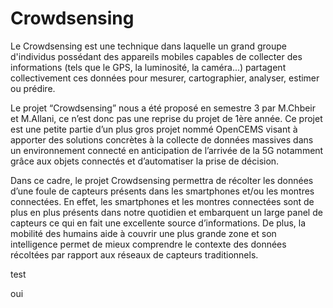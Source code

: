 # Crowdsensing
Le Crowdsensing est une technique dans laquelle un grand groupe d'individus
possédant des appareils mobiles capables de collecter des informations (tels que le GPS, la
luminosité, la caméra...) partagent collectivement ces données pour mesurer, cartographier,
analyser, estimer ou prédire.

Le projet “Crowdsensing” nous a été proposé en semestre 3 par M.Chbeir et M.Allani,
ce n’est donc pas une reprise du projet de 1ère année. Ce projet est une petite partie d’un
plus gros projet nommé OpenCEMS visant à apporter des solutions concrètes à la collecte de
données massives dans un environnement connecté en anticipation de l’arrivée de la 5G
notamment grâce aux objets connectés et d’automatiser la prise de décision.

Dans ce cadre, le projet Crowdsensing permettra de récolter les données d’une foule de
capteurs présents dans les smartphones et/ou les montres connectées.
En effet, les smartphones et les montres connectées sont de plus en plus présents dans notre
quotidien et embarquent un large panel de capteurs ce qui en fait une excellente source
d’informations.
De plus, la mobilité des humains aide à couvrir une plus grande zone et son intelligence
permet de mieux comprendre le contexte des données récoltées par rapport aux réseaux de
capteurs traditionnels.

test

oui
